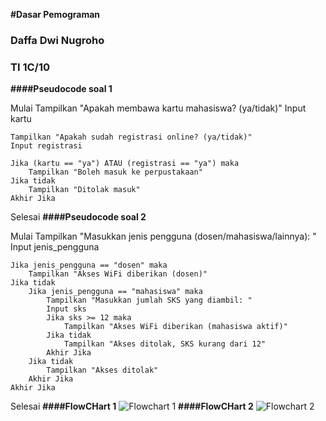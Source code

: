 **#Dasar Pemograman**
### Daffa Dwi Nugroho
### TI 1C/10

**####Pseudocode soal 1**

Mulai
    Tampilkan "Apakah membawa kartu mahasiswa? (ya/tidak)"
    Input kartu

    Tampilkan "Apakah sudah registrasi online? (ya/tidak)"
    Input registrasi

    Jika (kartu == "ya") ATAU (registrasi == "ya") maka
        Tampilkan "Boleh masuk ke perpustakaan"
    Jika tidak
        Tampilkan "Ditolak masuk"
    Akhir Jika
Selesai
**####Pseudocode soal 2**

Mulai
    Tampilkan "Masukkan jenis pengguna (dosen/mahasiswa/lainnya): "
    Input jenis_pengguna

    Jika jenis_pengguna == "dosen" maka
        Tampilkan "Akses WiFi diberikan (dosen)"
    Jika tidak
        Jika jenis_pengguna == "mahasiswa" maka
            Tampilkan "Masukkan jumlah SKS yang diambil: "
            Input sks
            Jika sks >= 12 maka
                Tampilkan "Akses WiFi diberikan (mahasiswa aktif)"
            Jika tidak
                Tampilkan "Akses ditolak, SKS kurang dari 12"
            Akhir Jika
        Jika tidak
            Tampilkan "Akses ditolak"
        Akhir Jika
    Akhir Jika
Selesai
**####FlowCHart 1**
![Flowchart 1](FlowChart1.png)
**####FlowCHart 2**
![Flowchart 2](FLowchart2.drawio.png)



